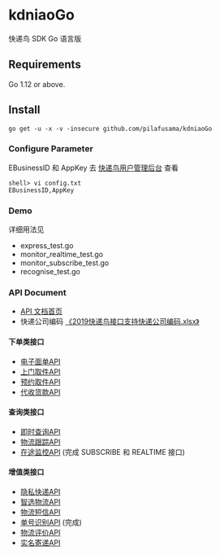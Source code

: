 # kdniaoGo
快递鸟 SDK Go 语言版

## Requirements
Go 1.12 or above.

## Install
```shell
go get -u -x -v -insecure github.com/pilafusama/kdniaoGo
```

### Configure Parameter
EBusinessID 和 AppKey 去 [快递鸟用户管理后台](http://kdniao.com/UserCenter/UserHome.aspx) 查看

```shell
shell> vi config.txt
EBusinessID,AppKey
```

### Demo
详细用法见
* express_test.go
* monitor_realtime_test.go
* monitor_subscribe_test.go
* recognise_test.go

### API Document
* [API 文档首页](http://www.kdniao.com/api-all)
* 快递公司编码 [《2019快递鸟接口支持快递公司编码.xlsx》](http://www.kdniao.com/file/2019%E5%BF%AB%E9%80%92%E9%B8%9F%E6%8E%A5%E5%8F%A3%E6%94%AF%E6%8C%81%E5%BF%AB%E9%80%92%E5%85%AC%E5%8F%B8%E7%BC%96%E7%A0%81.xlsx)

#### 下单类接口
* [电子面单API](http://www.kdniao.com/api-eorder)
* [上门取件API](http://www.kdniao.com/api-pickup)
* [预约取件API](http://www.kdniao.com/api-order)
* [代收货款API](http://www.kdniao.com/api-cod)

#### 查询类接口
* [即时查询API](http://www.kdniao.com/api-track)
* [物流跟踪API](http://www.kdniao.com/api-follow)
* [在途监控API](http://www.kdniao.com/api-monitor) (完成 SUBSCRIBE 和 REALTIME 接口)

#### 增值类接口
* [隐私快递API](http://www.kdniao.com/api-safemail)
* [智选物流API](http://www.kdniao.com/api-exprecommend)
* [物流短信API](http://www.kdniao.com/api-sms)
* [单号识别API](http://www.kdniao.com/api-recognise) (完成)
* [物流评价API](http://www.kdniao.com/api-evaluate)
* [实名寄递API](http://www.kdniao.com/api-verified)
